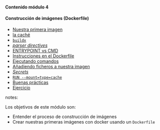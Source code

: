 #### Contenido módulo 4

#### Construcción de imágenes (Dockerfile)

* [Nuestra primera imagen](#our-first-image)
* [la caché](#build-cache)
* [`buildx`](#buildx)
* [_parser directives_](#parser-directives)
* [ENTRYPOINT vs CMD](#entrypoint-vs-cmd)
* [Instrucciones en el Dockerfile](#dockerfile-instructions)   
* [Ejecutando comandos](#running-commands)
* [Añadiendo ficheros a nuestra imagen](#copy-files)
* [_Secrets_](#secrets)
* [`RUN --mount=type=cache`](#run-mount-cache)
* [Buenas prácticas](#best-practices)
* [Ejercicio](#exercise)

notes:

Los objetivos de este módulo son:

* Entender el proceso de construcción de imágenes
* Crear nuestras primeras imágenes con docker usando un `Dockerfile`